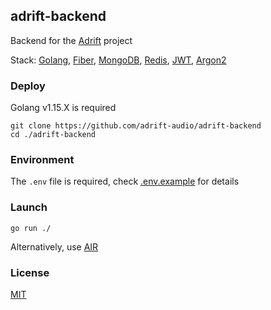 ## adrift-backend

Backend for the [Adrift](https://github.com/adrift-audio/adrift-desktop) project

Stack: [Golang](https://golang.org), [Fiber](https://docs.gofiber.io), [MongoDB](https://www.mongodb.com), [Redis](https://github.com/go-redis/redis), [JWT](https://github.com/dgrijalva/jwt-go), [Argon2](https://github.com/alexedwards/argon2id)

### Deploy

Golang v1.15.X is required

```shell script
git clone https://github.com/adrift-audio/adrift-backend
cd ./adrift-backend
```

### Environment

The `.env` file is required, check [.env.example](.env.example) for details

### Launch

```shell script
go run ./
```

Alternatively, use [AIR](https://github.com/cosmtrek/air)

### License

[MIT](./LICENSE.md)
